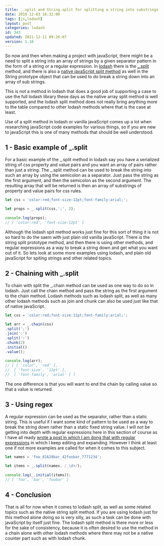 ```yaml
---
title: _.split and String.split for splitting a string into substrings
date: 2018-12-03 16:32:00
tags: [js,lodash]
layout: post
categories: lodash
id: 343
updated: 2021-12-11 09:26:07
version: 1.16
---
```


So now and then when making a project with javaScript, there might be a need to split a string into an array of strings by a given separator pattern in the form of a string or a regular expression. In [lodash](https://lodash.com/) there is the [\_.split](https://lodash.com/docs/4.17.11#split) method, and there is also a [native javaScript split method](/2021/07/14/js-string-split/) as well in the String prototype object that can be used to do break a string down into an array of sub strings. 

This is not a method in lodash that does a good job of supporting a case to use the full lodash library these days as the native array split method is well supported, and the lodash split method does not really bring anything more to the table compared to other lodash methods where that is the case at least.

Use of a split method in lodash or vanilla javaScript comes up a lot when researching javaScript code examples for various things, so if you are new to javaScript this is one of many methods that should be well understood. 
<!-- more -->

## 1 - Basic example of \_.split

For a basic example of the \_.split method in lodash say you have a serialized string of css property and value pairs and you want an array of pairs rather than just a string. The \_.split method can be used to break the string into such an array by using the semicolon as a separator. Just pass the string as the first argument, and then the semicolon as the second argument. 
The resulting array that will be returned is then an array of substrings of property and value pairs for css rules.

```js
let css = 'color:red;font-size:12pt;font-family:arial;';
 
let props = _.split(css,';', 2);
 
console.log(props);
// [ 'color:red', 'font-size:12pt' ]
```

Although the lodash spit method works just fine for this sort of thing it is not so hard to do the saem with just plain old vanilla javaScript. There is the string split prototype method, and then there is using other methods, and regular expressions as a way to break a string down and get what you want out of it. So lets look at some more examples using lodash, and plain old javaScript for spiting strings and other related topics.


## 2 - Chaining with \_.split

To chain with split the \_.chain method can be used as one way to do so in lodash. Just call the chain method and pass the string as the first argument to the chain method. Lodash methods such as lodash split, as well as many other lodash methods such as join and chunk can also be used just like that of native javaScript.

```js
let css = 'color:red;font-size:12pt;font-family:arial;';
 
let arr = _.chain(css)
.split(';')
.join(':')
.split(':')
.chunk(2)
.initial()
.value();
 
console.log(arr);
// [ [ 'color', 'red' ],
//  [ 'font-size', '12pt' ],
//  [ 'font-family', 'arial' ] ]
```

The one difference is that you will want to end the chain by calling value so that a value is returned.

## 3 - Using regex

A regular expression can be used as the separator, rather than a static string. This is useful if I want some kind of pattern to be used as a way to break the string down rather than a static fixed string value. I will not be getting into depth with regular expressions here in this section of course as I have all ready [wrote a post in which I am dong that with regular expressions](/2019/03/20/js-regex/) in which I keep editing and expanding. However I think at least one if not more examples are called for when it comes to this subject.

```js
let names = 'foo_81628bar_42foobar_7771234';
 
let items = _.split(names, /_\d+/);
 
console.log(_.initial(items));
// [ 'foo', 'bar', 'foobar' ]
```

## 4 - Conclusion

That is all for now when it comes to lodash split, as well as some related topics such as the native string split method. If you are using lodash just for this method alone doing so is very silly, as such a task can be done with javaScript by itself just fine. The lodash split method is there more or less for the sake of consistency, because it is often desired to use the method in a chain alone with other lodash methods where there may not be a native counter part such as with lodash chunk.